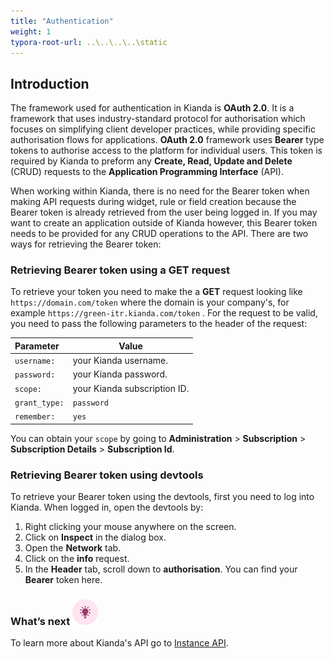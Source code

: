 ```yaml
---
title: "Authentication"
weight: 1
typora-root-url: ..\..\..\..\static
---
```


## Introduction

The framework used for authentication in Kianda is **OAuth 2.0**. It is a framework that uses industry-standard protocol for authorisation which focuses on simplifying client developer practices, while providing specific authorisation flows for applications. **OAuth 2.0** framework uses **Bearer** type tokens to authorise access to the platform for individual users. This token is required by Kianda to preform any **Create, Read, Update and Delete** (CRUD) requests to the **Application Programming Interface** (API).

When working within Kianda, there is no need for the Bearer token when making API requests during widget, rule or field creation because the Bearer token is already retrieved from the user being logged in. If you may want to create an application outside of Kianda however, this Bearer token needs to be provided for any CRUD operations to the API. There are two ways for retrieving the Bearer token:

### Retrieving Bearer token using a GET request

To retrieve your token you need to make the a **GET** request looking like `https://domain.com/token` where the domain is your company's, for example `https://green-itr.kianda.com/token` . For the request to be valid, you need to pass the following parameters to the header of the request:

| Parameter     | Value                        |
| :------------ | ---------------------------- |
| `username:`   | your Kianda username.        |
| `password:`   | your Kianda password.        |
| `scope:`      | your Kianda subscription ID. |
| `grant_type:` | `password`                   |
| `remember:`   | `yes`                        |

You can obtain your `scope` by going to **Administration** > **Subscription** > **Subscription Details** > **Subscription Id**.

### Retrieving Bearer token using devtools

To retrieve your Bearer token using the devtools, first you need to log into Kianda. When logged in, open the devtools by:

1. Right clicking your mouse anywhere on the screen. 
2. Click on **Inspect** in the dialog box.
3. Open the **Network** tab.
4. Click on the **info** request.
5. In the **Header** tab, scroll down to **authorisation**. You can find your **Bearer** token here.

### What’s next ![Idea icon](/images/18.png)

To learn more about Kianda's API go to [Instance API](/docs/apis/instances/).
